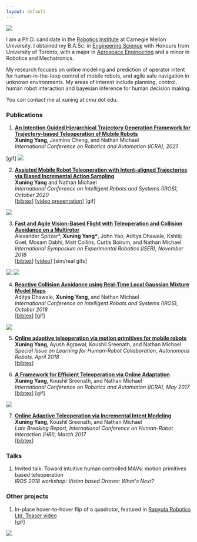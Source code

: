 ```yaml
---
layout: default
---
```


<img class="profile-picture" src="{{site.baseurl}}/{{site.profile-picture}}">

​I am a Ph.D. candidate in the [Robotics Institute](https://www.ri.cmu.edu/) at Carnegie Mellon University. I obtained my B.A.Sc. in [Engineering Science](https://engsci.utoronto.ca/program/what-is-engsci/) with Honours from University of Toronto, with a major in [Aerospace Engineering](http://www.utias.utoronto.ca/) and a minor in Robotics and Mechatronics.

My research focuses on online modeling and prediction of operator intent for human-in-the-loop control of mobile robots, and agile safe navigation in unknown environments. My areas of interest include planning, control, human robot interaction and bayesian inference for human decision making.

You can contact me at xuning at cmu dot edu.

### Publications

1. [**An Intention Guided Hierarchical Trajectory Generation Framework
for Trajectory-based Teleoperation of Mobile Robots**](/papers/icra21.pdf)  
 **Xuning Yang**, Jasmine Cheng, and Nathan Michael  
*International Conference on Robotics and Automation (ICRA), 2021*  
<!-- \[[video](https://youtu.be/Tulya5WtB_Y)\] -->
[<a class="gif-link" id="icra21">gif</a>]
<img class="gif" id="icra21-gif" src="assets/gifs/icra21.gif"/>

2. [**Assisted Mobile Robot Teleoperation with Intent-aligned Trajectories via Biased Incremental Action Sampling**](/papers/IROS20.pdf)  
 **Xuning Yang** and Nathan Michael  
*International Conference on Intelligent Robots and Systems (IROS), October 2020*  
\[[bibtex](bibtex/iros20.txt)\]
\[[video presentation](https://youtu.be/Tulya5WtB_Y)\]
[<a class="gif-link" id="iros20">gif</a>]
<img class="gif" id="iros20-gif" src="assets/gifs/iros20.gif"/>

3. [**Fast and Agile Vision-Based Flight with Teleoperation and Collision Avoidance on a Multirotor**](/papers/ISER18.pdf)  
Alexander Spitzer\*, **Xuning Yang\***, John Yao, Aditya Dhawale, Kshitij Goel, Mosam Dabhi, Matt Collins, Curtis Boirum, and Nathan Michael  
*International Symposium on Experimental Robotics (ISER), November 2018*  
\[[bibtex](bibtex/iser18.txt)\]  \[[video](https://www.youtube.com/watch?v=_-KmGhP0HTQ)\]
[<a class="gif-link" id="vibworld">sim</a>/<a class="gif-link" id="hsv">real</a> gifs]
<img class="gif" id="vibworld-gif" src="assets/gifs/vibworld.gif"/>
<img class="gif" id="hsv-gif" src="assets/gifs/RSS-banner-tunnel.gif"/>
<!-- [<a class="gif" href="#">gif<img class="preview" src="/assets/gifs/user_study.gif"></a>] -->

4.  [**Reactive Collision Avoidance using Real-Time Local Gaussian Mixture Model Maps**](/papers/IROS18.pdf)  
Aditya Dhawale, **Xuning Yang**, and Nathan Michael  
*International Conference on Intelligent Robots and Systems (IROS), October 2018*  
\[[bibtex](bibtex/iros18.txt)\]
[<a class="gif-link" id="iros18">gif</a>]
<img class="gif" id="iros18-gif" src="assets/gifs/iros18.gif"/>

5. [**Online adaptive teleoperation via motion primitives for mobile robots**](/papers/AURO18.pdf)  
**Xuning Yang**, Ayush Agrawal, Koushil Sreenath, and Nathan Michael  
*Special Issue on Learning for Human-Robot Collaboration, Autonomous Robots, April 2018*  
\[[bibtex](bibtex/auro18.txt)\]

6. [**A Framework for Efficient Teleoperation via Online Adaptation**](/papers/ICRA17.pdf)  
**Xuning Yang**, Koushil Sreenath, and Nathan Michael  
*International Conference on Robotics and Automation (ICRA), May 2017*  
\[[bibtex](bibtex/icra17.txt)\]
[<a class="gif-link" id="icra17">gif</a>]
<img class="gif" id="icra17-gif" src="assets/gifs/icra17.gif"/>

7.  [**Online Adaptive Teleoperation via Incremental Intent Modeling**](/papers/HRI17-LBR.pdf)  
**Xuning Yang**, Koushil Sreenath, and Nathan Michael  
*Late Breaking Report, International Conference on Human-Robot Interaction (HRI), March 2017*  
\[[bibtex](bibtex/hri17.txt)\]

### Talks

1. Invited talk: Toward intuitive human controlled MAVs: motion primitives based teleoperation  
*IROS 2018 workshop: Vision based Drones: What's Next?*

### Other projects

1. In-place hover-to-hover flip of a quadrotor, featured in [Rapyuta Robotics Ltd. Teaser video](https://www.youtube.com/watch?v=zqp2Z2hbOFU-)  
[<a class="gif-link" id="flip">gif</a>]
<img class="gif" id="flip-gif" src="assets/gifs/flip_cropped.gif"/>
